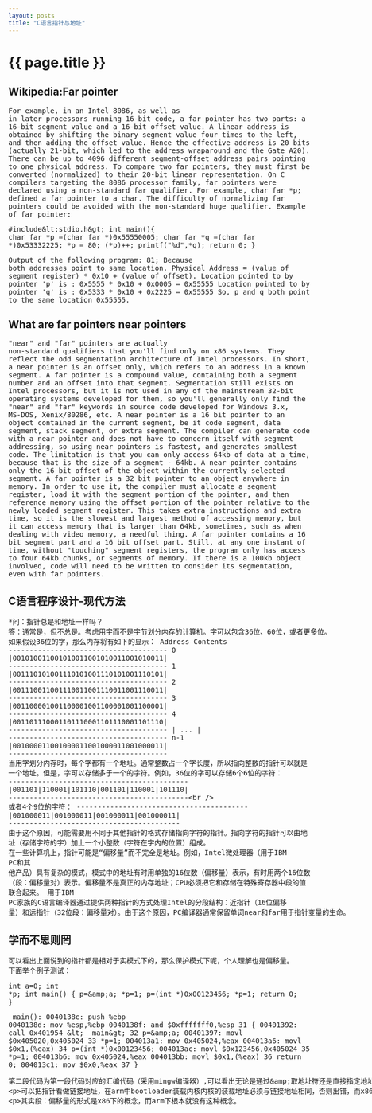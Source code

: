 ```yaml
---
layout: posts
title: "C语言指针与地址"
---
```

# {{ page.title }}

## Wikipedia:Far pointer
<xmp class="my_xmp_class">For example, in an Intel 8086, as well as in later processors running 16-bit code, a far pointer has two parts: a 16-bit segment value and a 16-bit offset value. A linear address is obtained by shifting the binary segment value four times to the left, and then adding the offset value. Hence the effective address is 20 bits (actually 21-bit, which led to the address wraparound and the Gate A20). There can be up to 4096 different segment-offset address pairs pointing to one physical address. To compare two far pointers, they must first be converted (normalized) to their 20-bit linear representation.
On C compilers targeting the 8086 processor family, far pointers were declared using a non-standard far qualifier. For example, char far *p; defined a far pointer to a char. The difficulty of normalizing far pointers could be avoided with the non-standard huge qualifier.
Example of far pointer:
</xmp>
<xmp class="prettyprint linenums">#include<stdio.h>
int main(){
   char far *p =(char far *)0x55550005;
   char far *q =(char far *)0x53332225;
   *p = 80;
   (*p)++;
   printf("%d",*q);
   return 0;
}
</xmp>
<xmp class="my_xmp_class">Output of the following program: 81; Because both addresses point to same location.
Physical Address = (value of segment register) * 0x10 + (value of offset).
Location pointed to by pointer 'p' is : 0x5555 * 0x10 + 0x0005 = 0x55555
Location pointed to by pointer 'q' is : 0x5333 * 0x10 + 0x2225 = 0x55555
So, p and q both point to the same location 0x55555.
</xmp>
## What are far pointers near pointers
<xmp class="my_xmp_class">"near" and "far" pointers are actually non-standard qualifiers that you'll find only on x86 systems. They reflect the odd segmentation architecture of Intel processors. In short, a near pointer is an offset only, which refers to an address in a known segment. A far pointer is a compound value, containing both a segment number and an offset into that segment.
Segmentation still exists on Intel processors, but it is not used in any of the mainstream 32-bit operating systems developed for them, so you'll generally only find the "near" and "far" keywords in source code developed for Windows 3.x, MS-DOS, Xenix/80286, etc. 
A near pointer is a 16 bit pointer to an object contained in the current segment, be it code segment, data segment, stack segment, or extra segment. The compiler can generate code with a near pointer and does not have to concern itself with segment addressing, so using near pointers is fastest, and generates smallest code. The limitation is that you can only access 64kb of data at a time, because that is the size of a segment - 64kb. A near pointer contains only the 16 bit offset of the object within the currently selected segment. 
A far pointer is a 32 bit pointer to an object anywhere in memory. In order to use it, the compiler must allocate a segment register, load it with the segment portion of the pointer, and then reference memory using the offset portion of the pointer relative to the newly loaded segment register. This takes extra instructions and extra time, so it is the slowest and largest method of accessing memory, but it can access memory that is larger than 64kb, sometimes, such as when dealing with video memory, a needful thing. A far pointer contains a 16 bit segment part and a 16 bit offset part. Still, at any one instant of time, without "touching" segment registers, the program only has access to four 64kb chunks, or segments of memory. If there is a 100kb object involved, code will need to be written to consider its segmentation, even with far pointers.
</xmp>
## C语言程序设计-现代方法
<xmp class="my_xmp_class">*问：指针总是和地址一样吗？
答：通常是，但不总是。考虑用字而不是字节划分内存的计算机。字可以包含36位、60位，或者更多位。
    如果假设36位的字，那么内存将有如下的显示：
	                    Address             Contents
						      --------------------------------------
						   0  |001010011001010011001010011001010011|
						      --------------------------------------
						   1  |001110101001110101001110101001110101|
						      --------------------------------------
						   2  |001110011001110011001110011001110011|
						      --------------------------------------
						   3  |001100001001100001001100001001100001|
						      --------------------------------------
						   4  |001101110001101110001101110001101110|
						      --------------------------------------
						      |                 ...                |
						      --------------------------------------
						  n-1 |001000011001000011001000011001000011|
						      --------------------------------------
	当用字划分内存时，每个字都有一个地址。通常整数占一个字长度，所以指向整数的指针可以就是
	一个地址。但是，字可以存储多于一个的字符。例如，36位的字可以存储6个6位的字符：
						      -------------------------------------------
						      |001101|110001|101110|001101|110001|101110|
						      -------------------------------------------	
	或者4个9位的字符：
						      -----------------------------------------
						      |001000011|001000011|001000011|001000011|
						      -----------------------------------------	
	由于这个原因，可能需要用不同于其他指针的格式存储指向字符的指针。指向字符的指针可以由地
	址（存储字符的字）加上一个小整数（字符在字内的位置）组成。
	在一些计算机上，指针可能是“偏移量”而不完全是地址。例如，Intel微处理器（用于IBM PC和其
	他产品）具有复杂的模式，模式中的地址有时用单独的16位数（偏移量）表示，有时用两个16位数
	（段：偏移量对）表示。偏移量不是真正的内存地址；CPU必须把它和存储在特殊寄存器中段的值
	联合起来。
	用于IBM PC家族的C语言编译器通过提供两种指针的方式处理Intel的分段结构：近指针（16位偏移
	量）和远指针（32位段：偏移量对）。由于这个原因，PC编译器通常保留单词near和far用于指针变量的生命。
</xmp>
## 学而不思则罔
<xmp class="my_xmp_class">可以看出上面说到的指针都是相对于实模式下的，那么保护模式下呢，个人理解也是偏移量。
下面举个例子测试：
</xmp>
<xmp class="prettyprint linenums">int a=0;
int *p;
int main()
{
	p=&a;
	*p=1;
	p=(int *)0x00123456;
	*p=1;
	return 0;
}</xmp>
<xmp class="prettyprint linenums">          main():
0040138c:   push %ebp
0040138d:   mov %esp,%ebp
0040138f:   and $0xfffffff0,%esp
31        {
00401392:   call 0x401954 <__main>
32        	p=&a;
00401397:   movl $0x405020,0x405024
33        	*p=1;
004013a1:   mov 0x405024,%eax
004013a6:   movl $0x1,(%eax)
34        	p=(int *)0x00123456;
004013ac:   movl $0x123456,0x405024
35        	*p=1;
004013b6:   mov 0x405024,%eax
004013bb:   movl $0x1,(%eax)
36        	return 0;
004013c1:   mov $0x0,%eax
37        }</xmp>
<xmp class="my_xmp_class">第二段代码为第一段代码对应的汇编代码（采用mingw编译器）,可以看出无论是通过&取地址符还是直接指定地址0x00123456，都是偏移量(因为访问变量时并没有指定DS寄存器，也就是访问变量时使用的是程序装入时的段地址，而0x00123456作为偏移量)，而不是线性地址。

可以把指针看做链接地址，在arm中bootloader装载内核内核的装载地址必须与链接地址相同，否则出错，而x86下bootloader装载内核的转载地址与链接地址不同可以通过段寄存器重定位实现运行。

其实段：偏移量的形式是x86下的概念，而arm下根本就没有这种概念。
</xmp>